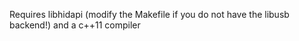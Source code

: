 Requires libhidapi (modify the Makefile if you do not have the libusb backend!) and a c++11 compiler
